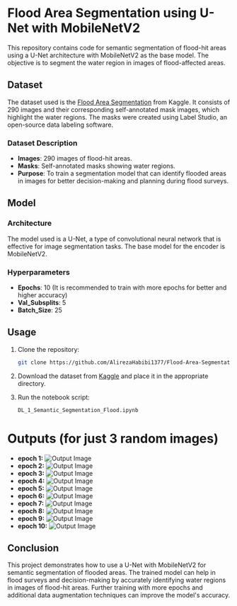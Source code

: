 # Flood Area Segmentation using U-Net with MobileNetV2

This repository contains code for semantic segmentation of flood-hit areas using a U-Net architecture with MobileNetV2 as the base model. The objective is to segment the water region in images of flood-affected areas.

## Dataset

The dataset used is the [Flood Area Segmentation](https://www.kaggle.com/datasets/faizalkarim/flood-area-segmentation) from Kaggle. It consists of 290 images and their corresponding self-annotated mask images, which highlight the water regions. The masks were created using Label Studio, an open-source data labeling software.

### Dataset Description

- **Images**: 290 images of flood-hit areas.
- **Masks**: Self-annotated masks showing water regions.
- **Purpose**: To train a segmentation model that can identify flooded areas in images for better decision-making and planning during flood surveys.

## Model

### Architecture

The model used is a U-Net, a type of convolutional neural network that is effective for image segmentation tasks. The base model for the encoder is MobileNetV2.

### Hyperparameters

- **Epochs**: 10 (It is recommended to train with more epochs for better and higher accuracy)
- **Val_Subsplits**: 5
- **Batch_Size**: 25

## Usage

1. Clone the repository:
    ```bash
    git clone https://github.com/AlirezaHabibi1377/Flood-Area-Segmentation-using-U-Net-with-MobileNetV2.git
    ```

2. Download the dataset from [Kaggle](https://www.kaggle.com/datasets/faizalkarim/flood-area-segmentation) and place it in the appropriate directory.

3. Run the notebook script:
    ```bash
    DL_1_Semantic_Segmentation_Flood.ipynb
    ```
# Outputs (for just 3 random images)

- **epoch 1:**
![Output Image](mask_150_0.png)
- **epoch 2:**
![Output Image](mask_150_1.png)
- **epoch 3:**
![Output Image](mask_150_2.png)
- **epoch 4:**
![Output Image](mask_150_3.png)
- **epoch 5:**
![Output Image](mask_150_4.png)
- **epoch 6:**
![Output Image](mask_150_5.png)
- **epoch 7:**
![Output Image](mask_150_6.png)
- **epoch 8:**
![Output Image](mask_150_7.png)
- **epoch 9:**
![Output Image](mask_150_8.png)
- **epoch 10:**
![Output Image](mask_150_9.png)


## Conclusion

This project demonstrates how to use a U-Net with MobileNetV2 for semantic segmentation of flooded areas. The trained model can help in flood surveys and decision-making by accurately identifying water regions in images of flood-hit areas. Further training with more epochs and additional data augmentation techniques can improve the model's accuracy.
